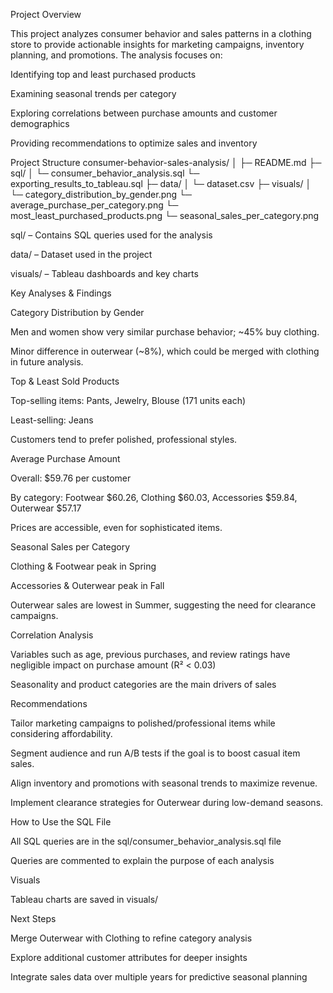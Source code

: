 Project Overview

This project analyzes consumer behavior and sales patterns in a clothing store to provide actionable insights for marketing campaigns, inventory planning, and promotions. The analysis focuses on:

Identifying top and least purchased products

Examining seasonal trends per category

Exploring correlations between purchase amounts and customer demographics

Providing recommendations to optimize sales and inventory

Project Structure
consumer-behavior-sales-analysis/
│
├─ README.md
├─ sql/
│   └─ consumer_behavior_analysis.sql
    └─ exporting_results_to_tableau.sql
├─ data/
│   └─ dataset.csv
├─ visuals/
│   └─ category_distribution_by_gender.png
    └─ average_purchase_per_category.png
    └─ most_least_purchased_products.png
    └─ seasonal_sales_per_category.png


sql/ – Contains SQL queries used for the analysis

data/ – Dataset used in the project

visuals/ – Tableau dashboards and key charts


Key Analyses & Findings

Category Distribution by Gender

Men and women show very similar purchase behavior; ~45% buy clothing.

Minor difference in outerwear (~8%), which could be merged with clothing in future analysis.


Top & Least Sold Products

Top-selling items: Pants, Jewelry, Blouse (171 units each)

Least-selling: Jeans


Customers tend to prefer polished, professional styles.


Average Purchase Amount

Overall: $59.76 per customer

By category: Footwear $60.26, Clothing $60.03, Accessories $59.84, Outerwear $57.17

Prices are accessible, even for sophisticated items.


Seasonal Sales per Category

Clothing & Footwear peak in Spring

Accessories & Outerwear peak in Fall

Outerwear sales are lowest in Summer, suggesting the need for clearance campaigns.


Correlation Analysis

Variables such as age, previous purchases, and review ratings have negligible impact on purchase amount (R² < 0.03)

Seasonality and product categories are the main drivers of sales


Recommendations

Tailor marketing campaigns to polished/professional items while considering affordability.

Segment audience and run A/B tests if the goal is to boost casual item sales.

Align inventory and promotions with seasonal trends to maximize revenue.

Implement clearance strategies for Outerwear during low-demand seasons.


How to Use the SQL File

All SQL queries are in the sql/consumer_behavior_analysis.sql file

Queries are commented to explain the purpose of each analysis


Visuals

Tableau charts are saved in visuals/


Next Steps

Merge Outerwear with Clothing to refine category analysis

Explore additional customer attributes for deeper insights

Integrate sales data over multiple years for predictive seasonal planning
